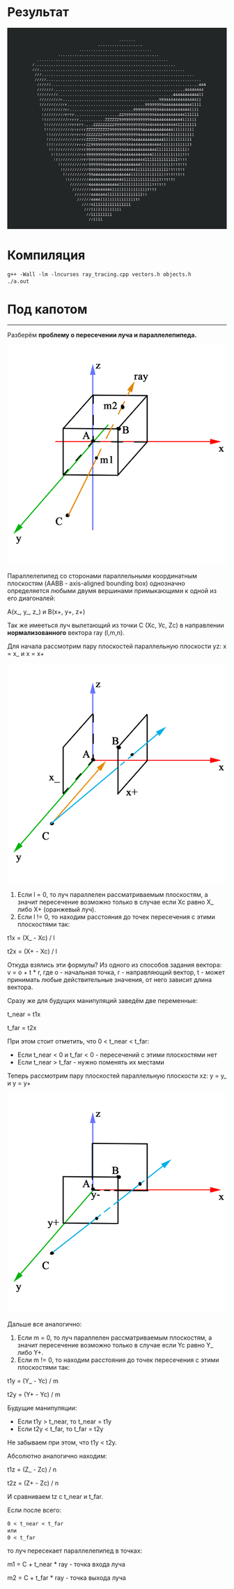 # Результат

![result](img/result.png)

# Компиляция

```
g++ -Wall -lm -lncurses ray_tracing.cpp vectors.h objects.h
./a.out
```

# Под капотом
---

Разберём __проблему о пересечении луча и параллелепипеда.__

![box1](img/box_intersection_1.png)

Параллелепипед со сторонами параллельными координатным плоскостям (AABB - axis-aligned bounding box) однозначно определяется любыми двумя вершинами примыкающими к одной из его диагоналей:

A(x_, y_, z_) и B(x+, y+, z+)

Так же имееться луч вылетающий из точки С (Хс, Ус, Zc) в направлении __нормализованного__ вектора ray (l,m,n).

Для начала рассмотрим пару плоскостей параллельную плоскости yz: x = x_ и x = x+

![box2](img/box_intersection_2.png)

1. Если l = 0, то луч параллелен рассматриваемым плоскостям, а значит пересечение возможно только в случае если Xc равно Х_ либо Х+ (оранжевый луч).
2. Если l != 0, то находим расстояния до точек пересечения с этими плоскостями так:

t1x = (X_ - Xc) / l

t2x = (X+ - Xc) / l

Откуда взялись эти формулы? Из одного из способов задания вектора: v = o + t * r, где o - начальная точка, r - направляющий вектор, t - может принимать любые действительные значения, от него зависит длина вектора.

Сразу же для будущих манипуляций заведём две переменные: 

t_near = t1x

t_far = t2x

При этом стоит отметить, что 0 < t_near < t_far: 

* Если t_near < 0 и t_far < 0 - пересечений с этими плоскостями нет
* Если t_near > t_far - нужно поменять их местами

Теперь рассмотрим пару плоскостей параллельную плоскости xz: y = y_ и y = y+

![box3](img/box_intersection_3.png)

Дальше все аналогично:

1. Если m = 0, то луч параллелен рассматриваемым плоскостям, а значит пересечение возможно только в случае если Yc равно Y_ либо Y+.
2. Если m != 0, то находим расстояния до точек пересечения с этими плоскостями так:

t1y = (Y_ - Yc) / m

t2y = (Y+ - Yc) / m

Будущие манипуляции:
* Если t1y > t_near, то t_near = t1y
* Если t2y < t_far, то t_far = t2y

Не забываем при этом, что t1y < t2y.

Абсолютно аналогично находим:

t1z = (Z_ - Zc) / n

t2z = (Z+ - Zc) / n

И сравниваем tz с t_near и t_far.

Если после всего:

```
0 < t_near < t_far
или
0 < t_far
```

то луч пересекает параллелепипед в точках:

m1 = C + t_near * ray - точка входа луча

m2 = C + t_far * ray - точка выхода луча
